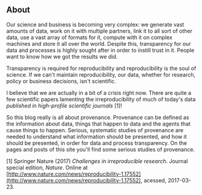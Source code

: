 ## About
Our science and business is becoming very complex: we generate vast amounts of data, work on it with multiple partners, link it to all sort of other data, use a vast array of formats for it, compute with it on complex machines and store it all over the world. Despite this, transparency for our data and processes is highly sought after in order to instill trust in it. People want to know how we got the results we did.

Transparency is required for reproducibility and reproducibility is the soul of science. If we can't maintain reproducibility, our data, whether for research, policy or business decisions, isn't scientific.

I believe that we are actually in a bit of a crisis right now. There are quite a few scientific papers lamenting the irreproducibility of much of today's data *published in high-profile scientific journals* [1]!
 
 So this blog really is all about provenance. Provenance can be defined as the information about data, things that happen to data and the agents that cause things to happen. Serious, systematic studies of provenance are needed to understand what information should be presented, and how it should be presented, in order for data and process transparency. On the pages and posts of this site you'll find some serious studies of provenance.
 
 
 [1] Springer Nature (2017) *Challenges in irreproducible research*. Journal special edition, *Nature*. Online at [http://www.nature.com/news/reproducibility-1.17552](http://www.nature.com/news/reproducibility-1.17552), acessed, 2017-03-23.